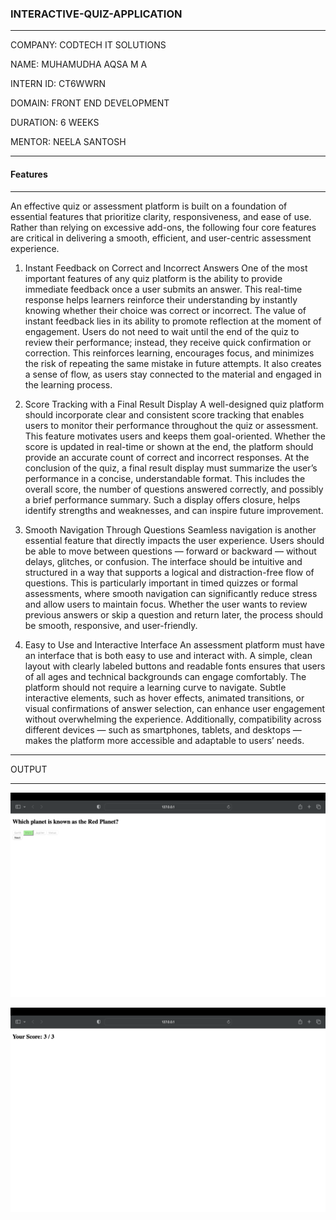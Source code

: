 ### **INTERACTIVE-QUIZ-APPLICATION**  

---  


COMPANY: CODTECH IT SOLUTIONS

NAME: MUHAMUDHA AQSA M A

INTERN ID: CT6WWRN

DOMAIN: FRONT END DEVELOPMENT

DURATION: 6 WEEKS

MENTOR: NEELA SANTOSH

---  

#### **Features**  

---  

An effective quiz or assessment platform is built on a foundation of essential features that prioritize clarity, responsiveness, and ease of use. Rather than relying on excessive add-ons, the following four core features are critical in delivering a smooth, efficient, and user-centric assessment experience.

1. Instant Feedback on Correct and Incorrect Answers
One of the most important features of any quiz platform is the ability to provide immediate feedback once a user submits an answer. This real-time response helps learners reinforce their understanding by instantly knowing whether their choice was correct or incorrect. The value of instant feedback lies in its ability to promote reflection at the moment of engagement. Users do not need to wait until the end of the quiz to review their performance; instead, they receive quick confirmation or correction. This reinforces learning, encourages focus, and minimizes the risk of repeating the same mistake in future attempts. It also creates a sense of flow, as users stay connected to the material and engaged in the learning process.

2. Score Tracking with a Final Result Display
A well-designed quiz platform should incorporate clear and consistent score tracking that enables users to monitor their performance throughout the quiz or assessment. This feature motivates users and keeps them goal-oriented. Whether the score is updated in real-time or shown at the end, the platform should provide an accurate count of correct and incorrect responses. At the conclusion of the quiz, a final result display must summarize the user’s performance in a concise, understandable format. This includes the overall score, the number of questions answered correctly, and possibly a brief performance summary. Such a display offers closure, helps identify strengths and weaknesses, and can inspire future improvement.

3. Smooth Navigation Through Questions
Seamless navigation is another essential feature that directly impacts the user experience. Users should be able to move between questions — forward or backward — without delays, glitches, or confusion. The interface should be intuitive and structured in a way that supports a logical and distraction-free flow of questions. This is particularly important in timed quizzes or formal assessments, where smooth navigation can significantly reduce stress and allow users to maintain focus. Whether the user wants to review previous answers or skip a question and return later, the process should be smooth, responsive, and user-friendly.

4. Easy to Use and Interactive Interface
An assessment platform must have an interface that is both easy to use and interact with. A simple, clean layout with clearly labeled buttons and readable fonts ensures that users of all ages and technical backgrounds can engage comfortably. The platform should not require a learning curve to navigate. Subtle interactive elements, such as hover effects, animated transitions, or visual confirmations of answer selection, can enhance user engagement without overwhelming the experience. Additionally, compatibility across different devices — such as smartphones, tablets, and desktops — makes the platform more accessible and adaptable to users’ needs.


--- 


OUTPUT

---  


![Quiz Application Screenshot](quizapplication.png)

![Quiz Application Screenshot](score.png)
